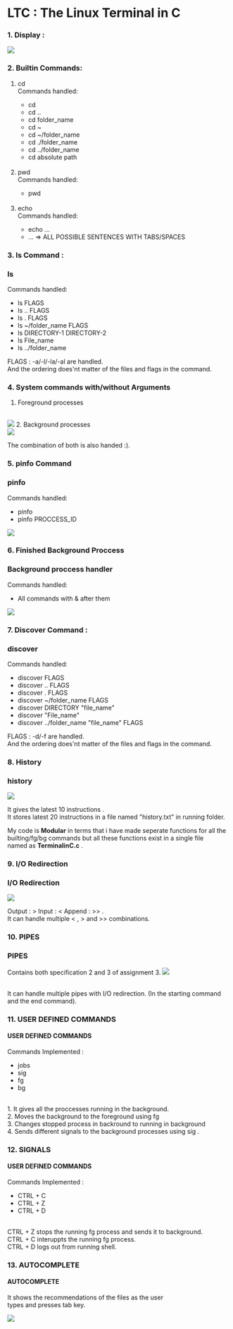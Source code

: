 # LTC : The Linux Terminal in C

### 1. Display :

<img src="./terminal.jpeg"></img>

### 2. Builtin Commands:
<ol>
<li>cd</li>
	Commands handled:
<ul>
<li>cd</li>
<li>cd ..</li>
<li>cd folder_name</li>
<li>cd ~</li>
<li>cd ~/folder_name</li>
<li>cd ./folder_name</li>
<li>cd ../folder_name</li>
<li>cd absolute path</li>
</ul>
<br>
<li>pwd</li>
Commands handled:
<ul>
<li>pwd</li>
</ul>
<br>
<li>echo</li>
Commands handled:
<ul>
<li>echo ...</li>
<li> ... => ALL POSSIBLE SENTENCES WITH TABS/SPACES</li>
</ul>
</ol>

### 3. ls Command :
<h3>ls</h3>
	Commands handled:
<ul>
<li>ls FLAGS</li>
<li>ls .. FLAGS</li>
<li>ls . FLAGS</li>
<li>ls ~/folder_name  FLAGS</li>
<li>ls DIRECTORY-1 DIRECTORY-2</li>
<li>ls File_name</li>
<li>ls ../folder_name</li>
</ul>

FLAGS : -a/-l/-la/-al are handled.<br> And the ordering does'nt matter of the files and flags in the command.

### 4. System commands with/without Arguments

1. Foreground processes
<br>
<img src="./fg.jpeg"></img>
2. Background processes
<br>
<img src="./bg.jpeg"></img>

The combination of both is also handed :).

### 5. pinfo Command

<h3>pinfo</h3>
Commands handled:
<ul>
<li>pinfo</li>
<li>pinfo PROCCESS_ID</li>
</ul>

<img src="./pinfo.jpeg"></img>

### 6. Finished Background Proccess

<h3>Background proccess handler</h3>
Commands handled:
<ul>
<li>All commands with & after them</li>
</ul>

<img src="./bg.jpeg"></img>

### 7. Discover Command :
<h3>discover</h3>
	Commands handled:
<ul>
<li>discover FLAGS</li>
<li>discover .. FLAGS</li>
<li>discover . FLAGS</li>
<li>discover ~/folder_name  FLAGS</li>
<li>discover DIRECTORY "file_name"</li>
<li>discover "File_name"</li>
<li>discover ../folder_name "file_name" FLAGS</li>
</ul>

FLAGS : -d/-f are handled.<br> And the ordering does'nt matter of the files and flags in the command.

### 8. History
<h3>history</h3>
<img src="./history.jpeg"></img> 

It gives the latest 10 instructions .<br> It stores latest 20 instructions in a file named "history.txt" in running folder.

My code is <b>Modular</b> in terms that i have made seperate functions for all the builting/fg/bg commands but all these functions exist in a single file 
<br> named as <b>TerminalinC.c</b> .

### 9. I/O Redirection
<h3>I/O Redirection</h3>
<img src="./io.jpeg"></img> 

Output : > Input : < Append : >> .
<br> It can handle multiple < , > and >> combinations.
<br>

### 10. PIPES
<h3>PIPES</h3>
Contains both specification 2 and 3 of assignment 3.
<img src="./pipe.jpeg"></img> 

<br> It can handle multiple pipes with I/O redirection. (In the starting command and the end command).

### 11. USER DEFINED COMMANDS
<h4>USER DEFINED COMMANDS</h4>
 
Commands Implemented : 
<ul>
<li>jobs</li>
<li>sig</li>
<li>fg</li>
<li>bg</li>
</ul>

<!-- <img src="userdef.jpeg"></img>  -->

<br>1. It gives all the proccesses running in the background.
<br>2. Moves the background to the foreground using fg
<br>3. Changes stopped process in backround to running in background
<br>4. Sends different signals to the background processes using sig .


### 12. SIGNALS
<h4>USER DEFINED COMMANDS</h4>
 
Commands Implemented : 
<ul>
<li>CTRL + C</li>
<li>CTRL + Z</li>
<li>CTRL + D</li>
</ul>

<!-- <img src="userdef.jpeg"></img>  -->

<br>CTRL + Z stops the running fg process and sends it to background.
<br>CTRL + C interuppts the running fg process.
<br>CTRL + D logs out from running shell.

### 13. AUTOCOMPLETE
<h4>AUTOCOMPLETE</h4>
 It shows the recommendations of the files as the user<br> types and presses tab key.

<img src="./auto.jpeg"></img> 
